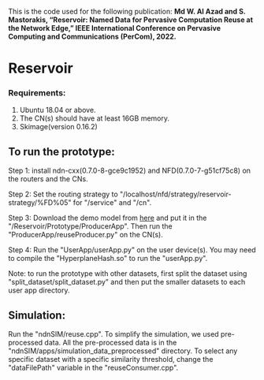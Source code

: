 This is the code used for the following publication: **Md W. Al Azad and S. Mastorakis, “Reservoir: Named Data for Pervasive Computation Reuse at the Network
Edge,” IEEE International Conference on Pervasive Computing and Communications (PerCom), 2022.**

# Reservoir


### Requirements:
  1. Ubuntu 18.04 or above.
  2. The CN(s) should have at least 16GB memory.
  3. Skimage(version 0.16.2)
## To run the prototype:
Step 1: install ndn-cxx(0.7.0-8-gce9c1952) and NFD(0.7.0-7-g51cf75c8) on the routers and the CNs.

Step 2: Set the routing strategy to "/localhost/nfd/strategy/reservoir-strategy/%FD%05" for "/service" and "/cn".

Step 3: Download the demo model from [here](https://unomail-my.sharepoint.com/:u:/g/personal/malazad_unomaha_edu/EXcD8sGqlOdKgFvDYIFO7acBpNp1n1BfxyksPAIiKTqE7g?e=NC8nAg) and put it in the "/Reservoir/Prototype/ProducerApp". Then run the "ProducerApp/reuseProducer.py" on the CN(s).

Step 4: Run the "UserApp/userApp.py" on the user device(s). You may need to compile the "HyperplaneHash.so" to run the "userApp.py". 


Note: to run the prototype with other datasets, first split the dataset using "split_dataset/split_dataset.py" and then put the smaller datasets to each user app directory.

## Simulation: 
Run the "ndnSIM/reuse.cpp". To simplify the simulation, we used pre-processed data. All the pre-processed data is in the "ndnSIM/apps/simulation_data_preprocessed" directory. To select any specific dataset with a specific similarity threshold, change the "dataFilePath" variable in the "reuseConsumer.cpp". 

